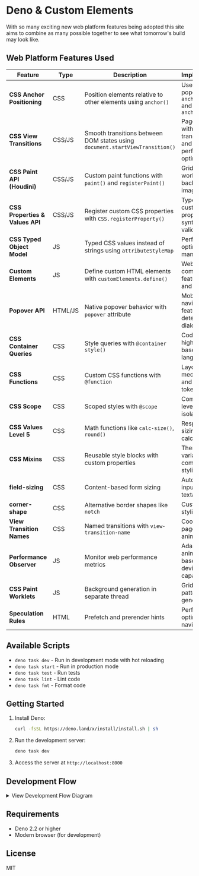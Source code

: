 # Deno & Custom Elements

With so many exciting new web platform features being adopted this site aims to combine as many possible together to see what tomorrow's build may look like.

## Web Platform Features Used

| Feature | Type | Description | Implementation |
|---------|------|-------------|----------------|
| **CSS Anchor Positioning** | CSS | Position elements relative to other elements using `anchor()` | Used in nav popovers with `anchor-name` and `position-anchor` |
| **CSS View Transitions** | CSS/JS | Smooth transitions between DOM states using `document.startViewTransition()` | Page navigation with custom transition types and performance optimization |
| **CSS Paint API (Houdini)** | CSS/JS | Custom paint functions with `paint()` and `registerPaint()` | Grid patterns in worklets for background images |
| **CSS Properties & Values API** | CSS/JS | Register custom CSS properties with `CSS.registerProperty()` | Type-safe custom properties with syntax validation |
| **CSS Typed Object Model** | JS | Typed CSS values instead of strings using `attributeStyleMap` | Performance-optimized style manipulation |
| **Custom Elements** | JS | Define custom HTML elements with `customElements.define()` | Web components for feature cards and navigation |
| **Popover API** | HTML/JS | Native popover behavior with `popover` attribute | Mobile navigation and feature detection dialogs |
| **CSS Container Queries** | CSS | Style queries with `@container style()` | Code syntax highlighting based on language |
| **CSS Functions** | CSS | Custom CSS functions with `@function` | Layout utilities, media queries, and design tokens |
| **CSS Scope** | CSS | Scoped styles with `@scope` | Component-level styling isolation |
| **CSS Values Level 5** | CSS | Math functions like `calc-size()`, `round()` | Responsive sizing and grid calculations |
| **CSS Mixins** | CSS | Reusable style blocks with custom properties | Theme variables and component styling |
| **field-sizing** | CSS | Content-based form sizing | Auto-resizing inputs and textareas |
| **corner-shape** | CSS | Alternative border shapes like `notch` | Custom icon styling |
| **View Transition Names** | CSS | Named transitions with `view-transition-name` | Coordinated page animations |
| **Performance Observer** | JS | Monitor web performance metrics | Adaptive animations based on device capabilities |
| **CSS Paint Worklets** | JS | Background generation in separate thread | Grid and pattern generation |
| **Speculation Rules** | HTML | Prefetch and prerender hints | Performance optimization for navigation |

## Available Scripts

- `deno task dev` - Run in development mode with hot reloading
- `deno task start` - Run in production mode
- `deno task test` - Run tests
- `deno task lint` - Lint code
- `deno task fmt` - Format code

## Getting Started

1. Install Deno:
   ```bash
   curl -fsSL https://deno.land/x/install/install.sh | sh
   ```

2. Run the development server:
   ```bash
   deno task dev
   ```

3. Access the server at `http://localhost:8000`

## Development Flow

<details>
<summary>View Development Flow Diagram</summary>

```mermaid
sequenceDiagram
    participant Browser
    participant Server
    participant FileSystem
    
    Browser->>Server: Request page
    Server->>FileSystem: Read static files
    FileSystem->>Server: Return file contents
    Server->>Browser: Serve HTML/JS/CSS
    
    loop Hot Reload
        FileSystem->>Server: File change detected
        Server->>Browser: Push update
        Browser->>Browser: Update content
    end
```

</details>

## Requirements

- Deno 2.2 or higher
- Modern browser (for development)

## License

MIT
